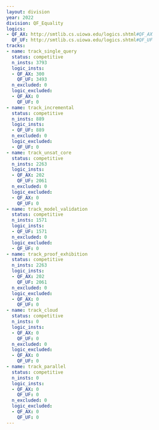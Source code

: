 ```yaml
---
layout: division
year: 2022
division: QF_Equality
logics: 
- QF_AX: http://smtlib.cs.uiowa.edu/logics.shtml#QF_AX
  QF_UF: http://smtlib.cs.uiowa.edu/logics.shtml#QF_UF
tracks:
- name: track_single_query
  status: competitive
  n_insts: 3793
  logic_insts:
  - QF_AX: 300
    QF_UF: 3493
  n_excluded: 0
  logic_excluded:
  - QF_AX: 0
    QF_UF: 0
- name: track_incremental
  status: competitive
  n_insts: 889
  logic_insts:
  - QF_UF: 889
  n_excluded: 0
  logic_excluded:
  - QF_UF: 0
- name: track_unsat_core
  status: competitive
  n_insts: 2263
  logic_insts:
  - QF_AX: 202
    QF_UF: 2061
  n_excluded: 0
  logic_excluded:
  - QF_AX: 0
    QF_UF: 0
- name: track_model_validation
  status: competitive
  n_insts: 1571
  logic_insts:
  - QF_UF: 1571
  n_excluded: 0
  logic_excluded:
  - QF_UF: 0
- name: track_proof_exhibition
  status: competitive
  n_insts: 2263
  logic_insts:
  - QF_AX: 202
    QF_UF: 2061
  n_excluded: 0
  logic_excluded:
  - QF_AX: 0
    QF_UF: 0
- name: track_cloud
  status: competitive
  n_insts: 0
  logic_insts:
  - QF_AX: 0
    QF_UF: 0
  n_excluded: 0
  logic_excluded:
  - QF_AX: 0
    QF_UF: 0
- name: track_parallel
  status: competitive
  n_insts: 0
  logic_insts:
  - QF_AX: 0
    QF_UF: 0
  n_excluded: 0
  logic_excluded:
  - QF_AX: 0
    QF_UF: 0
---
```


